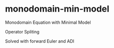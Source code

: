 # monodomain-min-model
Monodomain Equation with Minimal Model

Operator Spliting

Solved with forward Euler and ADI
